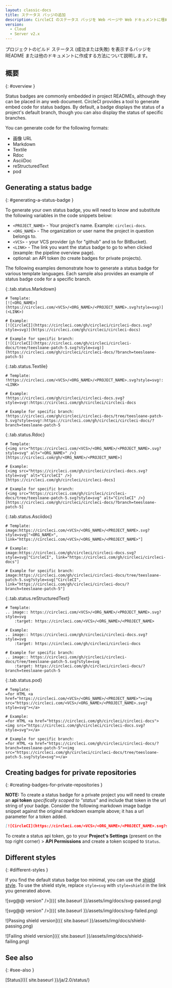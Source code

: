 ```yaml
---
layout: classic-docs
title: ステータス バッジの追加
description: CircleCI のステータス バッジを Web ページや Web ドキュメントに埋め込む方法
version:
  - Cloud
  - Server v2.x
---
```


プロジェクトのビルド ステータス (成功または失敗) を表示するバッジを README または他のドキュメントに作成する方法について説明します。

## 概要
{: #overview }

Status badges are commonly embedded in project READMEs, although they can be placed in any web document. CircleCI provides a tool to generate embed code for status badges. By default, a badge displays the status of a project's default branch, though you can also display the status of specific branches.

You can generate code for the following formats:

- 画像 URL
- Markdown
- Textile
- Rdoc
- AsciiDoc
- reStructuredText
- pod

## Generating a status badge
{: #generating-a-status-badge }

To generate your own status badge, you will need to know and substitute the following variables in the code snippets below:

- `<PROJECT_NAME>` - Your project's name. Example: `circleci-docs`.
- `<ORG_NAME>` - The organization or user name the project in question belongs to.
- `<VCS>` - your VCS provider (`gh` for "github" and `bb` for BitBucket).
- `<LINK>` - The link you want the status badge to go to when clicked (example: the pipeline overview page).
- optional: an API token (to create badges for private projects).

The following examples demonstrate how to generate a status badge for various template languages. Each sample also provides an example of status badge code for a specific branch.


{:.tab.status.Markdown}
```text
# Template:
[![<ORG_NAME>](https://circleci.com/<VCS>/<ORG_NAME>/<PROJECT_NAME>.svg?style=svg)](<LINK>)

# Example:
[![CircleCI](https://circleci.com/gh/circleci/circleci-docs.svg?style=svg)](https://circleci.com/gh/circleci/circleci-docs)

# Example for specific branch:
[![CircleCI](https://circleci.com/gh/circleci/circleci-docs/tree/teesloane-patch-5.svg?style=svg)](https://circleci.com/gh/circleci/circleci-docs/?branch=teesloane-patch-5)
```

{:.tab.status.Textile}
```text
# Template:
!https://circleci.com/<VCS>/<ORG_NAME>/<PROJECT_NAME>.svg?style=svg!:<LINK>

# Example:
!https://circleci.com/gh/circleci/circleci-docs.svg?style=svg!:https://circleci.com/gh/circleci/circleci-docs

# Example for specific branch:
!https://circleci.com/gh/circleci/circleci-docs/tree/teesloane-patch-5.svg?style=svg!:https://circleci.com/gh/circleci/circleci-docs/?branch=teesloane-patch-5
```

{:.tab.status.Rdoc}
```text
# Template:
{<img src="https://circleci.com/<VCS>/<ORG_NAME>/<PROJECT_NAME>.svg?style=svg" alt="<ORG_NAME>" />}[https://circleci.com/gh/<ORG_NAME>/<PROJECT_NAME>]

# Example:
{<img src="https://circleci.com/gh/circleci/circleci-docs.svg?style=svg" alt="CircleCI" />}[https://circleci.com/gh/circleci/circleci-docs]

# Example for specific branch:
{<img src="https://circleci.com/gh/circleci/circleci-docs/tree/teesloane-patch-5.svg?style=svg" alt="CircleCI" />}[https://circleci.com/gh/circleci/circleci-docs/?branch=teesloane-patch-5]
```


{:.tab.status.Asciidoc}
```text
# Template:
image:https://circleci.com/<VCS>/<ORG_NAME>/<PROJECT_NAME>.svg?style=svg["<ORG_NAME>", link="https://circleci.com/<VCS>/<ORG_NAME>/<PROJECT_NAME>"]

# Example:
image:https://circleci.com/gh/circleci/circleci-docs.svg?style=svg["CircleCI", link="https://circleci.com/gh/circleci/circleci-docs"]

# Example for specific branch:
image:https://circleci.com/gh/circleci/circleci-docs/tree/teesloane-patch-5.svg?style=svg["CircleCI", link="https://circleci.com/gh/circleci/circleci-docs/?branch=teesloane-patch-5"]
```


{:.tab.status.reStructuredText}
```text
# Template:
.. image:: https://circleci.com/<VCS>/<ORG_NAME>/<PROJECT_NAME>.svg?style=svg
    :target: https://circleci.com/<VCS>/<ORG_NAME>/<PROJECT_NAME>

# Example:
.. image:: https://circleci.com/gh/circleci/circleci-docs.svg?style=svg
    :target: https://circleci.com/gh/circleci/circleci-docs

# Example for specific branch:
.. image:: https://circleci.com/gh/circleci/circleci-docs/tree/teesloane-patch-5.svg?style=svg
    :target: https://circleci.com/gh/circleci/circleci-docs/?branch=teesloane-patch-5
```

{:.tab.status.pod}
```text
# Template:
=for HTML <a href="https://circleci.com/<VCS>/<ORG_NAME>/<PROJECT_NAME>"><img src="https://circleci.com/<VCS>/<ORG_NAME>/<PROJECT_NAME>.svg?style=svg"></a>

# Example:
=for HTML <a href="https://circleci.com/gh/circleci/circleci-docs"><img src="https://circleci.com/gh/circleci/circleci-docs.svg?style=svg"></a>

# Example for specific branch:
=for HTML <a href="https://circleci.com/gh/circleci/circleci-docs/?branch=teesloane-patch-5"><img src="https://circleci.com/gh/circleci/circleci-docs/tree/teesloane-patch-5.svg?style=svg"></a>

```

## Creating badges for private repositories
{: #creating-badges-for-private-repositories }


**NOTE:** To create a status badge for a private project you will need to create an **api token** _specifically scoped to "status"_ and include that token in the url string of your badge. Consider the following markdown image badge snippet against the original markdown example above; it has a url parameter for a token added.

```markdown
[![CircleCI](https://circleci.com/<VCS>/<ORG_NAME>/<PROJECT_NAME>.svg?style=svg&circle-token=<YOUR_STATUS_API_TOKEN>)](<LINK>)
```

To create a status api token, go to your **Project's Settings** (present on the top right corner) > **API Permissions** and create a token scoped to `Status`.


## Different styles
{: #different-styles }

If you find the default status badge too minimal, you can use the [shield style](https://shields.io/). To use the shield style, replace `style=svg` with `style=shield` in the link you generated above.

![svg</code>@@ version" />]({{ site.baseurl }}/assets/img/docs/svg-passed.png)

![svg</code>@@ version" />]({{ site.baseurl }}/assets/img/docs/svg-failed.png)

![Passing shield version]({{ site.baseurl }}/assets/img/docs/shield-passing.png)

![Failing shield version]({{ site.baseurl }}/assets/img/docs/shield-failing.png)


## See also
{: #see-also }

[Status]({{ site.baseurl }}/ja/2.0/status/)
